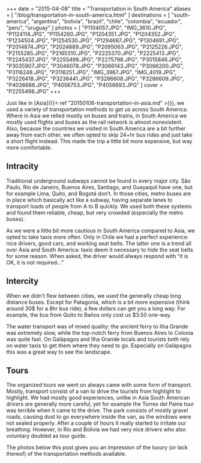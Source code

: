 +++
date    = "2015-04-08"
title   = "Transportation in South America"
aliases = [ "/blog/transportation-in-south-america.html" ]
destinations = [
  "south-america", "argentina", "bolivia", "brazil", "chile", "colombia",
  "ecuador", "peru", "uruguay"
]
photos = [
  "P1104057.JPG", "IMG_3610.JPG", "P1124114.JPG", "P1154260.JPG", "P1204351.JPG",
  "P1204352.JPG", "P1234504.JPG", "P1254530.JPG", "P1294687.JPG", "P1304691.JPG",
  "P2014874.JPG", "P2024889.JPG", "P2095063.JPG", "P2125226.JPG", "P2155285.JPG",
  "P2165310.JPG", "P2225370.JPG", "P2225413.JPG", "P2245437.JPG", "P2255498.JPG",
  "P2275798.JPG", "P3015846.JPG", "P3035907.JPG", "P3046078.JPG", "P3066143.JPG",
  "P3066200.JPG", "P3116248.JPG", "P3116251.JPG", "IMG_3967.JPG", "IMG_4019.JPG",
  "P3226418.JPG", "P3236441.JPG", "P3286608.JPG", "P3286609.JPG", "P4036686.JPG",
  "P4056753.JPG", "P4056693.JPG"
]
cover = "P2255498.JPG"
+++

Just like in [Asia]({{< ref "20150106-transportation-in-asia.md" >}}), we used a variety of transportation methods to get us across South America. Where in Asia we relied mostly on buses and trains, in South America we mostly used flights and buses as the rail network is almost nonexistent. Also, because the countries we visited in South America are a bit further away from each other, we often opted to skip 24+hr bus rides and just take a short flight instead. This made the trip a little bit more expensive, but way more comfortable.
<!--more-->
## Intracity
Traditional underground subways cannot be found in every major city. São Paulo, Rio de Janeiro, Buenos Aires, Santiago, and Guayaquil have one, but for example Lima, Quito, and Bogotá don’t. In those cities, metro buses are in place which basically act like a subway, having separate lanes to transport loads of people from A to B quickly. We used both these systems and found them reliable, cheap, but very crowded (especially the metro buses).

As we were a little bit more cautious in South America compared to Asia, we opted to take taxis more often. Only in Chile we had a perfect experience: nice drivers, good cars, and working seat belts. The latter one is a trend all over Asia and South America: taxis deem it necessary to hide the seat belts for some reason. When asked, the driver would always respond with “it is OK, it is not required…”

## Intercity
When we didn’t flew between cities, we used the generally cheap long distance buses. Except for Patagonia, which is a bit more expensive (think around 30$ for a 8hr bus ride), a few dollars can get you a long way. For example, the bus from Quito to Baños only cost us $3.50 one-way.

The water transport was of mixed quality: the ancient ferry to Ilha Grande was extremely slow, while the top-notch ferry from Buenos Aires to Colonia was quite fast. On Galápagos and Ilha Grande locals and tourists both rely on water taxis to get them where they need to go. Especially on Galápagos this was a great way to see the landscape.

## Tours
The organized tours we went on always came with some form of transport. Mostly, transport consist of a van to drive the tourists from highlight to highlight. We had mostly good experiences, unlike in Asia South American drivers are generally more careful, yet for example the Torres del Paine tour was terrible when it came to the drive. The park consists of mostly gravel roads, causing dust to go everywhere inside the van, as the windows were not sealed properly. After a couple of hours it really started to irritate our breathing. However, in Rio and Bolivia we had very nice drivers who also voluntary doubled as tour guide.

The photos below this post gives you an impression of the luxury (or lack thereof) of the transportation methods available.